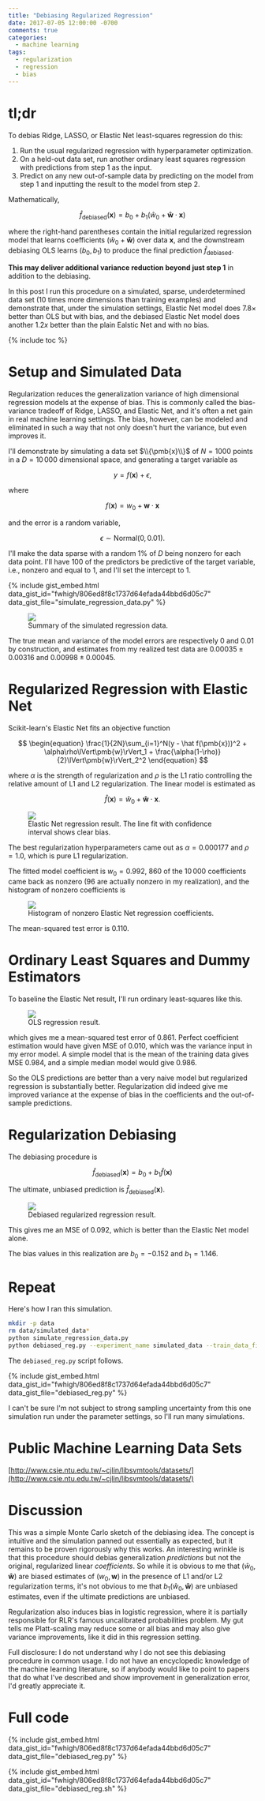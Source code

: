 ```yaml
---
title: "Debiasing Regularized Regression"
date: 2017-07-05 12:00:00 -0700
comments: true
categories: 
  - machine learning
tags:
  - regularization
  - regression
  - bias
---
```


# tl;dr

To debias Ridge, LASSO, or Elastic Net least-squares regression do this:
1. Run the usual regularized regression with hyperparameter optimization.
2. On a held-out data set, run another ordinary least squares regression with predictions from step 1 as the input.
3. Predict on any new out-of-sample data by predicting on the model from step 1 and inputting the result to the model from step 2.

Mathematically,

$$
\begin{equation}
\hat f_{\mathrm{debiased}}(\pmb{x}) = b_0 + b_1 (\hat w_0 + \pmb{\hat{w}}\cdot\pmb{x})
\end{equation}
$$

where the right-hand parentheses contain the initial regularized regression model that learns coefficients $(\hat w_0 + \pmb{\hat{w}})$ over data $\pmb{x}$, and the downstream debiasing OLS learns $(b_0, b_1)$ to produce the final prediction $\hat f_{\mathrm{debiased}}$.


**This may deliver additional variance reduction beyond just step 1** in addition to the debiasing.

In this post I run this procedure on a simulated, sparse, underdetermined data set (10 times more dimensions than training examples) and demonstrate that, under the simulation settings, Elastic Net model does $7.8\times$ better than OLS but with bias, and the debiased Elastic Net model does another $1.2x$ better than the plain Ealstic Net and with no bias.

{% include toc %}

# Setup and Simulated Data

Regularization reduces the generalization variance of high dimensional regression models at the expense of bias. This is commonly called the bias-variance tradeoff of Ridge, LASSO, and Elastic Net, and it's often a net gain in real machine learning settings. The bias, however, can be modeled and eliminated in such a way that not only doesn't hurt the variance, but even improves it.

I'll demonstrate by simulating a data set $\\{\pmb{x}\\}$ of $N=1000$ points in a $D=10\,000$ dimensional space, and generating a target variable as

$$
\begin{equation}
y = f(\pmb{x}) + \epsilon,
\end{equation}
$$

where 

$$
\begin{equation}
f(\pmb{x}) = w_0 + \pmb{w}\cdot\pmb{x}
\end{equation}
$$

and the error is a random variable,

$$
\begin{equation}
\epsilon \sim \mathrm{Normal}(0,0.01).
\end{equation}
$$

I'll make the data sparse with a random $1\%$ of $D$ being nonzero for each data point. I'll have $100$ of the predictors be predictive of the target variable, i.e., nonzero and equal to $1$, and I'll set the intercept to $1$. 

{% include gist_embed.html data_gist_id="fwhigh/806ed8f8c1737d64efada44bbd6d05c7" data_gist_file="simulate_regression_data.py" %}

<figure>
    <a href="/assets/debiasing-regularized-regression/simulated_data.png"><img src="/assets/debiasing-regularized-regression/simulated_data.png" /></a>
    <figcaption>Summary of the simulated regression data.</figcaption>
</figure>

The true mean and variance of the model errors are respectively $0$ and $0.01$ by construction, and estimates from my realized test data are $0.00035 \pm 0.00316$ and $0.00998 \pm 0.00045$.

# Regularized Regression with Elastic Net

Scikit-learn's Elastic Net fits an objective function

$$
\begin{equation}
\frac{1}{2N}\sum_{i=1}^N(y - \hat f(\pmb{x}))^2 + \alpha\rho\lVert\pmb{w}\rVert_1 + \frac{\alpha(1-\rho)}{2}\lVert\pmb{w}\rVert_2^2
\end{equation}
$$

where $\alpha$ is the strength of regularization and $\rho$ is the L1 ratio controlling the relative amount of L1 and L2 regularization. The linear model is estimated as

$$
\begin{equation}
\hat f(\pmb{x}) = \hat w_0 + \pmb{\hat{w}}\cdot\pmb{x}.
\end{equation}
$$

<figure>
    <a href="/assets/debiasing-regularized-regression/simulated_data_elasticnet_regression_result.png"><img src="/assets/debiasing-regularized-regression/simulated_data_elasticnet_regression_result.png" /></a>
    <figcaption>Elastic Net regression result. The line fit with confidence interval shows clear bias.</figcaption>
</figure>

The best regularization hyperparameters came out as $\alpha=0.000177$ and $\rho=1.0$, which is pure L1 regularization. 

The fitted model coefficient is $w_0 = 0.992$, $860$ of the $10\,000$ coefficients came back as nonzero (96 are actually nonzero in my realization), and the histogram of nonzero coefficients is

<figure>
    <a href="/assets/debiasing-regularized-regression/simulated_data_elasticnet_regression_coef_hist.png"><img src="/assets/debiasing-regularized-regression/simulated_data_elasticnet_regression_coef_hist.png" /></a>
    <figcaption>Histogram of nonzero Elastic Net regression coefficients.</figcaption>
</figure>

The mean-squared test error is $0.110$. 

# Ordinary Least Squares and Dummy Estimators

To baseline the Elastic Net result, I'll run ordinary least-squares like this.

<figure>
    <a href="/assets/debiasing-regularized-regression/simulated_data_ordinary_regression_result.png"><img src="/assets/debiasing-regularized-regression/simulated_data_ordinary_regression_result.png" /></a>
    <figcaption>OLS regression result.</figcaption>
</figure>


which gives me a mean-squared test error of $0.861$. Perfect coefficient estimation would have given MSE of $0.010$, which was the variance input in my error model. A simple model that is the mean of the training data gives MSE $0.984$, and a simple median model would give $0.986$.

So the OLS predictions are better than a very naive model but regularized regression is substantially better. Regularization did indeed give me improved variance at the expense of bias in the coefficients and the out-of-sample predictions.

# Regularization Debiasing

The debiasing procedure is

$$
\begin{equation}
\hat f_{\mathrm{debiased}}(\pmb{x}) = b_0 + b_1 \hat f(\pmb{x})
\end{equation}
$$

The ultimate, unbiased prediction is $\hat f_{\mathrm{debiased}}(\pmb{x})$.

<figure>
    <a href="/assets/debiasing-regularized-regression/simulated_data_debiased_reg_regression_result.png"><img src="/assets/debiasing-regularized-regression/simulated_data_debiased_reg_regression_result.png" /></a>
    <figcaption>Debiased regularized regression result.</figcaption>
</figure>

This gives me an MSE of $0.092$, which is better than the Elastic Net model alone.

The bias values in this realization are $b_0 = -0.152$ and $b_1 = 1.146$.

# Repeat

Here's how I ran this simulation.

```bash
mkdir -p data
rm data/simulated_data*
python simulate_regression_data.py
python debiased_reg.py --experiment_name simulated_data --train_data_filename simulated_data_train --test_data_filename simulated_data_test
```

The `debiased_reg.py` script follows.

{% include gist_embed.html data_gist_id="fwhigh/806ed8f8c1737d64efada44bbd6d05c7" data_gist_file="debiased_reg.py" %}

I can't be sure I'm not subject to strong sampling uncertainty from this one simulation run under the parameter settings, so I'll run many simulations. 


# Public Machine Learning Data Sets

[http://www.csie.ntu.edu.tw/~cjlin/libsvmtools/datasets/](http://www.csie.ntu.edu.tw/~cjlin/libsvmtools/datasets/)



# Discussion

This was a simple Monte Carlo sketch of the debiasing idea. The concept is intuitive and the simulation panned out essentially as expected, but it remains to be proven rigorously why this works. An interesting wrinkle is that this procedure should debias generalization *predictions* but not the original, regularized linear *coefficients*. So while it is obvious to me that $(\hat w_0, \pmb{\hat{w}})$ are biased estimates of $(w_0, \pmb{w})$ in the presence of L1 and/or L2 regularization terms, it's not obvious to me that $b_1(\hat w_0, \pmb{\hat{w}})$ are unbiased estimates, even if the ultimate predictions are unbiased.


Regularization also induces bias in logistic regression, where it is partially responsible for RLR's famous uncalibrated probabilities problem. My gut tells me Platt-scaling may reduce some or all bias and may also give variance improvements, like it did in this regression setting. 

Full disclosure: I do not understand why I do not see this debiasing procedure in common usage. I do not have an encyclopedic knowledge of the machine learning literature, so if anybody would like to point to papers that do what I've described and show improvement in generalization error, I'd greatly appreciate it. 

# Full code

{% include gist_embed.html data_gist_id="fwhigh/806ed8f8c1737d64efada44bbd6d05c7" data_gist_file="debiased_reg.py" %}

{% include gist_embed.html data_gist_id="fwhigh/806ed8f8c1737d64efada44bbd6d05c7" data_gist_file="debiased_reg.sh" %}
